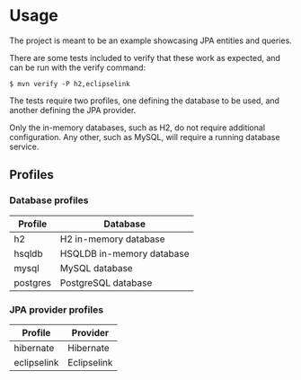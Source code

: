 # Usage

The project is meant to be an example showcasing JPA entities and queries.

There are some tests included to verify that these work as expected, and can be run with the verify command:

```
$ mvn verify -P h2,eclipselink
```

The tests require two profiles, one defining the database to be used, and another defining the JPA provider.

Only the in-memory databases, such as H2, do not require additional configuration. Any other, such as MySQL, will require a running database service.

## Profiles

### Database profiles

| Profile  | Database                  |
|----------|---------------------------|
| h2       | H2 in-memory database     |
| hsqldb   | HSQLDB in-memory database |
| mysql    | MySQL database            |
| postgres | PostgreSQL database       |

### JPA provider profiles

| Profile     | Provider    |
|-------------|-------------|
| hibernate   | Hibernate   |
| eclipselink | Eclipselink |
